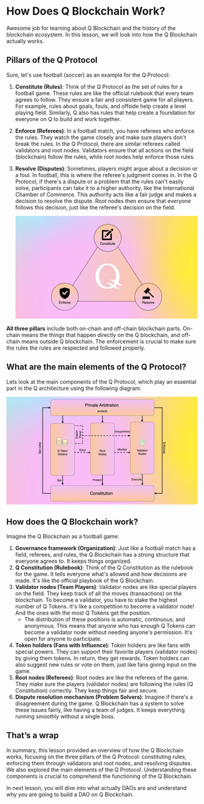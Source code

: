 # How Does Q Blockchain Work?

Awesome job for learning about Q Blockchain and the history of the blockchain ecosystem. In this lesson, we will look into how the Q Blockchain actually works.

## Pillars of the Q Protocol

Sure, let's use football (soccer) as an example for the Q Protocol:

1. **Constitute (Rules)**: Think of the Q Protocol as the set of rules for a football game. These rules are like the official rulebook that every team agrees to follow. They ensure a fair and consistent game for all players. For example, rules about goals, fouls, and offside help create a level playing field. Similarly, Q also has rules that help create a foundation for everyone on Q to build and work together.
2. **Enforce (Referees)**: In a football match, you have referees who enforce the rules. They watch the game closely and make sure players don't break the rules. In the Q Protocol, there are similar referees called validators and root nodes. Validators ensure that all actions on the field (blockchain) follow the rules, while root nodes help enforce those rules.
3. **Resolve (Disputes)**: Sometimes, players might argue about a decision or a foul. In football, this is where the referee's judgment comes in. In the Q Protocol, if there's a dispute or a problem that the rules can't easily solve, participants can take it to a higher authority, like the International Chamber of Commerce. This authority acts like a fair judge and makes a decision to resolve the dispute. Root nodes then ensure that everyone follows this decision, just like the referee's decision on the field.
    
    ![Frame 3560364 (5).jpg](https://raw.githubusercontent.com/0xmetaschool/Learning-Projects/main/assests_for_all/assests_for_q/q-update/1.%20Getting%20Started%20with%20Q%20Blockchain/3.%20How%20Does%20Q%20Blockchain%20Work/Frame_3560364_(5).webp)

**All three pillars** include both on-chain and off-chain blockchain parts. On-chain means the things that happen directly on the Q blockchain, and off-chain means outside Q blockchain. The enforcement is crucial to make sure the rules the rules are respected and followed properly.

## What are the main elements of the Q Protocol?

Lets look at the main components of the Q Protocol, which play an essential part in the Q architecture using the following diagram:  

![Frame 3560364 (4).jpg](https://raw.githubusercontent.com/0xmetaschool/Learning-Projects/main/assests_for_all/assests_for_q/q-update/1.%20Getting%20Started%20with%20Q%20Blockchain/3.%20How%20Does%20Q%20Blockchain%20Work/Frame_3560364_(4).webp)

## How does the Q Blockchain work?

Imagine the Q Blockchain as a football game:

1. **Governance framework (Organization)**: Just like a football match has a field, referees, and rules, the Q Blockchain has a strong structure that everyone agrees to. It keeps things organized.
2. **Q Constitution (Rulebook)**: Think of the Q Constitution as the rulebook for the game. It tells everyone what's allowed and how decisions are made. It's like the official playbook of the Q Blockchain.
3. **Validator nodes (Team Players)**: Validator nodes are like special players on the field. They keep track of all the moves (transactions) on the blockchain. To become a validator, you have to stake the highest number of Q Tokens. It's like a competition to become a validator node! And the ones with the most Q Tokens get the position.
    - The distribution of these positions is automatic, continuous, and anonymous. This means that anyone who has enough Q Tokens can become a validator node without needing anyone's permission. It's open for anyone to participate.
4. **Token holders (Fans with Influence)**: Token holders are like fans with special powers. They can support their favorite players (validator nodes) by giving them tokens. In return, they get rewards. Token holders can also suggest new rules or vote on them, just like fans giving input on the game.
5. **Root nodes (Referees)**: Root nodes are like the referees of the game. They make sure the players (validator nodes) are following the rules (Q Constitution) correctly. They keep things fair and secure.
6. **Dispute resolution mechanism (Problem Solvers)**: Imagine if there's a disagreement during the game. Q Blockchain has a system to solve these issues fairly, like having a team of judges. It keeps everything running smoothly without a single boss.

## That’s a wrap

In summary, this lesson provided an overview of how the Q Blockchain works, focusing on the three pillars of the Q Protocol: constituting rules, enforcing them through validators and root nodes, and resolving disputes. We also explored the main elements of the Q Protocol. Understanding these components is crucial to comprehend the functioning of the Q Blockchain.

In next lesson, you will dive into what actually DAOs are and understand why you are going to build a DAO on Q Blockchain.